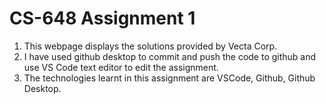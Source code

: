 # CS-648 Assignment 1

1. This webpage displays the solutions provided by Vecta Corp. 
2. I have used github desktop to commit and push the code to github and use VS Code text editor to edit the assignment.  
3. The technologies learnt in this assignment are VSCode, Github, Github Desktop.

